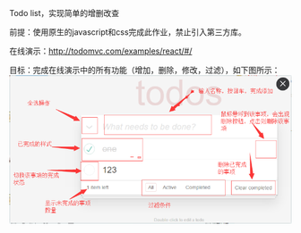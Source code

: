 Todo list，实现简单的增删改查

前提：使用原生的javascript和css完成此作业，禁止引入第三方库。

在线演示：[http:\/\/todomvc.com\/examples\/react\/\#\/ ](http://todomvc.com/examples/react/#/)

目标：完成在线演示中的所有功能（增加，删除，修改，过滤），如下图所示： ![](/assets/todo-list.png)

